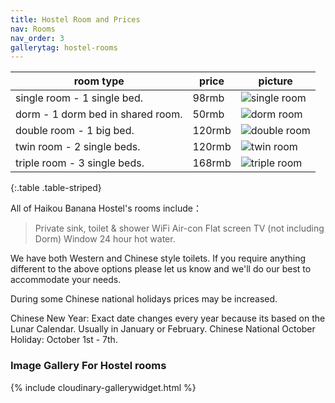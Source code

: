 ```yaml
---
title: Hostel Room and Prices
nav: Rooms
nav_order: 3
gallerytag: hostel-rooms
---
```


| room type | price | picture |
| --- | --- |---|
| single room - 1 single bed. | 98rmb | ![single room](https://res.cloudinary.com/dfjb9p5ri/image/upload/h_300/v1616906829/hostel-rooms/Single-room_bbigee.jpg) |
| dorm - 1 dorm bed in shared room. | 50rmb | ![dorm room](https://res.cloudinary.com/dfjb9p5ri/image/upload/h_300/v1616906780/hostel-rooms/male_dorm_room_bafwht.jpg) |
| double room - 1 big bed. | 120rmb | ![double room](https://res.cloudinary.com/dfjb9p5ri/image/upload/h_300/v1616906884/hostel-rooms/double_room_xnmjo9.jpg) |
| twin room - 2 single beds.| 120rmb | ![twin room](https://res.cloudinary.com/dfjb9p5ri/image/upload/h_300/v1616906845/hostel-rooms/twin_room_kpnl6m.jpg) |
| triple room - 3 single beds.| 168rmb | ![triple room](https://res.cloudinary.com/dfjb9p5ri/image/upload/h_300/v1616906936/hostel-rooms/triple_room_p1xvm9.jpg) |
{:.table .table-striped}

All of Haikou Banana Hostel's rooms include：

> Private sink, toilet & shower
WiFi
Air-con
Flat screen TV (not including Dorm)
Window
24 hour hot water.

We have both Western and Chinese style toilets. If you require anything different to the above options please let us know and we'll do our best to accommodate your needs. 

During some Chinese national holidays prices may be increased.

Chinese New Year: Exact date changes every year because its based on the Lunar Calendar. Usually in January or February.
Chinese National October Holiday: October 1st - 7th.


### Image Gallery For Hostel rooms

{% include cloudinary-gallerywidget.html %}
